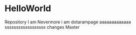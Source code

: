 # HelloWorld
Repository
I am Nevermore
i am dotarampage
aaaaaaaaaaaaa
ssssssssssssssssss
changes Master
